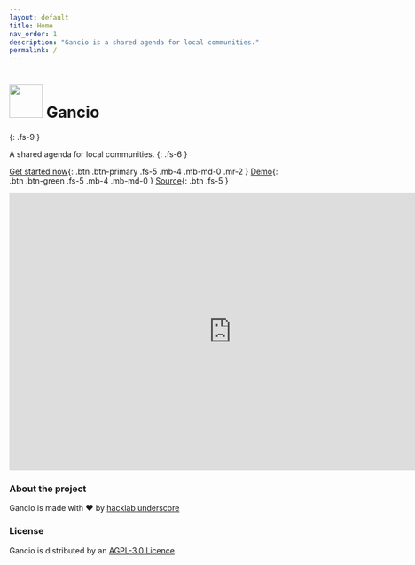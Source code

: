 ```yaml
---
layout: default
title: Home
nav_order: 1
description: "Gancio is a shared agenda for local communities."
permalink: /
---
```


# <img src='https://git.lattuga.net/repo-avatars/476' width="60px"/> Gancio
{: .fs-9 }

A shared agenda for local communities.
{: .fs-6 }

[Get started now](setup){: .btn .btn-primary .fs-5 .mb-4 .mb-md-0 .mr-2 } [Demo](https://demo.gancio.org){: .btn .btn-green .fs-5 .mb-4 .mb-md-0 }
[Source](https://git.lattuga.net/cisti/gancio){: .btn .fs-5 }

<iframe width="800" height="500" sandbox="allow-same-origin allow-scripts" src="https://spacepub.space/videos/embed/9745bffc-e1e8-416d-9b08-fbc5e4c803b3?muted=1&title=0" frameborder="0" allowfullscreen></iframe>

### About the project

Gancio is made with :heart: by [hacklab underscore](https://autistici.org/underscore)

### License

Gancio is distributed by an [AGPL-3.0 Licence](https://www.gnu.org/licenses/agpl-3.0.en.html).
